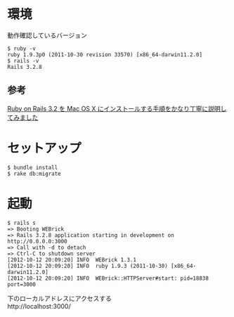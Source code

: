 環境
====

動作確認しているバージョン


    $ ruby -v
    ruby 1.9.3p0 (2011-10-30 revision 33570) [x86_64-darwin11.2.0]
    $ rails -v
    Rails 3.2.8


## 参考

[Ruby on Rails 3.2 を Mac OS X にインストールする手順をかなり丁寧に説明してみました](http://www.oiax.jp/rails/zakkan/rails_3_1_installation_on_macosx.html)


セットアップ
===
    $ bundle install
    $ rake db:migrate


起動
====
    $ rails s
    => Booting WEBrick
    => Rails 3.2.8 application starting in development on http://0.0.0.0:3000
    => Call with -d to detach
    => Ctrl-C to shutdown server
    [2012-10-12 20:09:20] INFO  WEBrick 1.3.1
    [2012-10-12 20:09:20] INFO  ruby 1.9.3 (2011-10-30) [x86_64-darwin11.2.0]
    [2012-10-12 20:09:20] INFO  WEBrick::HTTPServer#start: pid=18838 port=3000

下のローカルアドレスにアクセスする  
http://localhost:3000/